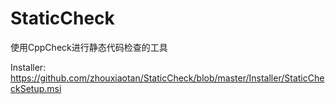 # StaticCheck
使用CppCheck进行静态代码检查的工具

Installer:<br>
https://github.com/zhouxiaotan/StaticCheck/blob/master/Installer/StaticCheckSetup.msi
